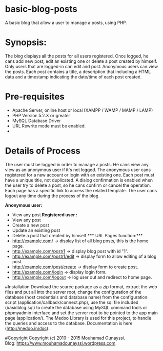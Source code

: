 # basic-blog-posts
A basic blog that allow a user to manage a posts, using PHP.
# Synopsis:
The blog displays all the posts for all users registered. Once logged, he cans add new post, edit an existing one or delete a post created by himself. Only users that are logged-in can edit and post. Anonymous users can view the posts. Each post contains a title, a description that including a HTML data and a timestamp indicating the date/time of each post created.
# Pre-requisites
- Apache Server, online host or local (XAMPP / WAMP / MAMP / LAMP)
- PHP Version 5.2.X or greater
- MySQL Database Driver
- URL Rewrite mode must be enabled.
- 
# Details of Process
The user must be logged in order to manage a posts. He cans view any view as an anonymous user if it's not logged.
The anonymous user cans registered for a new account or login with an existing one. Each post must have a unique title, not duplicated. A dialog confirmation is enabled when the user try to delete a post, so he cans confirm or cancel the operation. Each page has a specific link to access the related template. The user cans logout any time during the process of the blog. 

**Anonymous user:** 
- View any post
**Registered user :** 
- View any post
- Create a new post
- Update an existing post
- Delete a post that created by himself
*** URL Pages function:***
- http://example.com/ -> display list of all blog posts, this is the home page.
- http://example.com/post/1 -> display blog post with id "1".
- http://example.com/post/1/edit -> display form to allow editing of a blog post.
- http://example.com/post/create -> display form to create post.
- http://example.com/login -> display login form.
- http://example.com/logout -> log user out and redirect to home page.

#Installation
Download the source package as a zip format, extract the web files and put all into the server root, change the configuration of the database (host credentials and database name) from the configuration script (application/callback/connect.php), use the sql file included (basicblog.sql) to create the database using MySQL command tools or phpmyadmin interface  and set the server root to be pointed to the app main page (application/).
The Medoo Library is used for this project, to handle the queries and access to the database. 
Documentation is here  (http://medoo.in/doc).

#Copyright
Copyright (c) 2010 - 2015 Mouhamad Ounayssi.<br>
Blog: https://www.mouhamadounayssi.wordpress.com.


